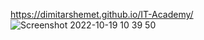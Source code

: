 https://dimitarshemet.github.io/IT-Academy/
![Screenshot 2022-10-19 10 39 50](https://user-images.githubusercontent.com/85831324/196627379-d42358e9-478b-43f5-ac3c-6f857918cd20.png)
